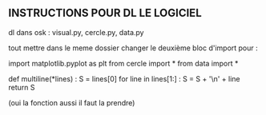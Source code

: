 ## INSTRUCTIONS POUR DL LE LOGICIEL

dl dans osk :
    visual.py,
    cercle.py,
    data.py

tout mettre dans le meme dossier 
changer le deuxième bloc d'import pour :


import matplotlib.pyplot as plt
from cercle import *
from data import *

def multiline(*lines) :
    S = lines[0]
    for line in lines[1:] :
        S = S + '\n' + line
    return S

(oui la fonction aussi il faut la prendre)

